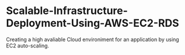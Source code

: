 # Scalable-Infrastructure-Deployment-Using-AWS-EC2-RDS
Creating a high avaliable Cloud environiment for an application by using EC2 auto-scaling. 

